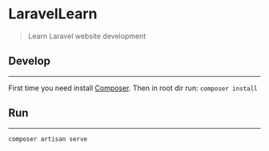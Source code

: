 # LaravelLearn
> Learn Laravel website development

## Develop
***
First time you need install [Composer](https://getcomposer.org/).
Then in root dir run:
`composer install`
## Run
***
`composer artisan serve`
